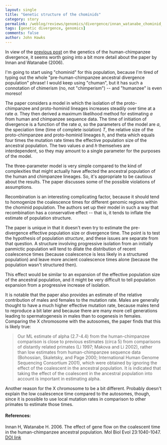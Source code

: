 ```yaml
---
layout: single 
title: "Genetic structure of the chominids" 
category: story
permalink: /weblog/reviews/genomics/divergence/innan_watanabe_chominid_divergence_2006.html
tags: [genetic divergence, genomics] 
comments: false 
author: John Hawks 
---
```



<p>
In view of the <a href="http://johnhawks.net/weblog/reviews/genomics/divergence/dawn_chumans_patterson_2006.html">previous post</a> on the genetics of the human-chimpanzee divergence, it seems worth going into a bit more detail about the paper by Innan and Watanabe (2006). 
</p>

<p>
I'm going to start using "chominid" for this population, because I'm tired of typing out the whole "pre-human-chimpanzee ancestral divergence population" phrase! I would keep using "chuman", but it has such a connotation of chimerism (no, not "chimperism") -- and "humanzee" is even moreso! 
</p>

<p>
The paper considers a model in which the isolation of the proto-chimpanzee and proto-hominid lineages increases steadily over time at a rate <i>a</i>. They then derived a maximum likelihood method for estimating <i>a</i> from human and chimpanzee sequence data. The time of initiation of divergence is a function of the rate <i>a</i>, so the parameters of the model are <i>a</i>, the speciation time (time of complete isolation) <i>T</i>, the relative size of the proto-chimpanzee and proto-hominid lineages <i>h</i>, and theta which equals four times the mutation rate times the effective population size of the ancestral population. The two values <i>a</i> and <i>h</i> themselves are interdependent, so they may amount to a single parameter for the purposes of the model. 
</p>

<p>
The three-parameter model is very simple compared to the kind of complexities that might actually have affected the ancestral population of the human and chimpanzee lineages. So, it's appropriate to be cautious about the results. The paper discusses some of the possible violations of assumptions. 
</p>

<p>
Recombination is an interesting complicating factor, because it should tend to homogenize the coalescence times for different genomic regions within the chominid population. The authors set up their model in such a way that recombination has a conservative effect -- that is, it tends to inflate the estimate of population structure. 
</p>

<p>
The paper is unique in that it doesn't even try to estimate the pre-divergence effective population size or divergence time. The point is to test the hypothesis of population <i>structure</i>, and these issues are separate from that question. A structure involving progressive isolation from an initially panmictic population will tend to dilate the distribution of recent coalescence times (because coalescence is less likely in a structured population) and leave more ancient coalescence times alone (because the population wasn't structured then). 
</p>

<p>
This effect would be similar to an expansion of the effective population size of the ancestral population, and it might be very difficult to tell population expansion from a progressive increase of isolation. 
</p>

<p>
It is notable that the paper also provides an estimate of the relative contribution of males and females to the mutation rate. Males are generally thought to have a much higher effective mutation rate, because males tend to reproduce a bit later and because there are many more cell generations leading to spermatogenesis in males than to oogenesis in females. Comparing the X chromosome with the autosomes, the paper finds that this is likely true: 
</p>

<blockquote>Our ML estimate of alpha (2.7-4.4) from the human-chimpanzee comparison is close to previous estimates (circa 5) from comparisons of distantly related primates (Li 1997; Makova and Li 2002), rather than low estimates from human-chimpanzee sequence data (Bohossian, Skaletsky, and Page 2000; International Human Genome Sequencing Consortium 2001), which were obtained by ignoring the effect of the coalescent in the ancestral population. It is indicated that taking the effect of the coalescent in the ancestral population into account is important in estimating alpha.</blockquote>

<p>
Another reason for the X chromosome to be a bit different. Probably doesn't explain the low coalescence time compared to the autosomes, though, since it is possible to use local mutation rates in comparison to other primates to estimate those times. 
</p>

<h4>References:</h4>

<p class="cite">Innan H, Watanabe H. 2006. The effect of gene flow on the coalescent time in the human-chimpanzee ancestral population. Mol Biol Evol 23:1040-1047. <a href="http://dx.doi.org/10.1093/molbev/msj109">DOI link</a></p>

